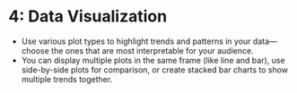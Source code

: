 # 4: Data Visualization


- Use various plot types to highlight trends and patterns in your data—choose the ones that are most interpretable for your audience.
- You can display multiple plots in the same frame (like line and bar), use side-by-side plots for comparison, or create stacked bar charts to show multiple trends together.

